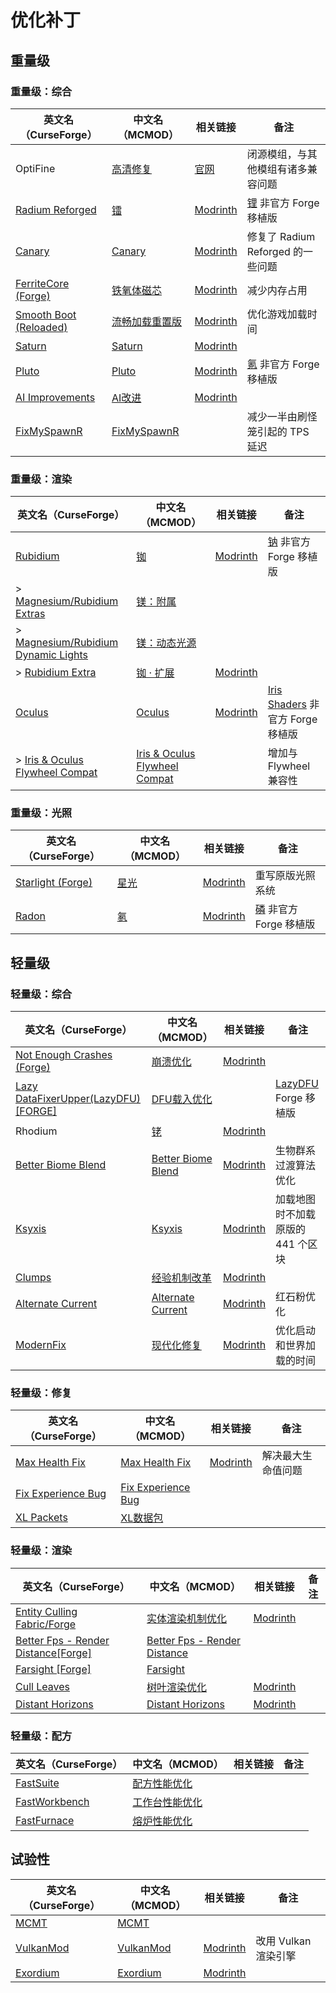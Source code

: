 # 优化补丁

## 重量级

### 重量级：综合

| 英文名（CurseForge）                                                                        | 中文名（MCMOD）                                        | 相关链接                                                  | 备注                                                           |
| ------------------------------------------------------------------------------------------- | ------------------------------------------------------ | --------------------------------------------------------- | -------------------------------------------------------------- |
| OptiFine                                                                                    | [高清修复](https://www.mcmod.cn/class/36.html)         | [官网](https://optifine.net/home)                         | 闭源模组，与其他模组有诸多兼容问题                             |
| [Radium Reforged](https://www.curseforge.com/minecraft/mc-mods/radium-reforged)             | [镭](https://www.mcmod.cn/class/5580.html)             | [Modrinth](https://modrinth.com/mod/radium)               | [锂](https://www.mcmod.cn/class/2292.html) 非官方 Forge 移植版 |
| [Canary](https://www.curseforge.com/minecraft/mc-mods/canary)                               | [Canary](https://www.mcmod.cn/class/7598.html)         | [Modrinth](https://modrinth.com/mod/canary)               | 修复了 Radium Reforged 的一些问题                              |
| [FerriteCore (Forge)](https://www.curseforge.com/minecraft/mc-mods/ferritecore)             | [铁氧体磁芯](https://www.mcmod.cn/class/3888.html)     | [Modrinth](https://modrinth.com/mod/ferrite-core)         | 减少内存占用                                                   |
| [Smooth Boot (Reloaded)](https://www.curseforge.com/minecraft/mc-mods/smooth-boot-reloaded) | [流畅加载重置版](https://www.mcmod.cn/class/6852.html) | [Modrinth](https://modrinth.com/mod/smooth-boot-reloaded) | 优化游戏加载时间                                               |
| [Saturn](https://www.curseforge.com/minecraft/mc-mods/saturn)                               | [Saturn](https://www.mcmod.cn/class/7722.html)         | [Modrinth](https://modrinth.com/mod/saturn)               |                                                                |
| [Pluto](https://www.curseforge.com/minecraft/mc-mods/pluto)                                 | [Pluto](https://www.mcmod.cn/class/7862.html)          | [Modrinth](https://modrinth.com/mod/pluto)                | [氪](https://www.mcmod.cn/class/3399.html) 非官方 Forge 移植版 |
| [AI Improvements](https://www.curseforge.com/minecraft/mc-mods/ai-improvements)             | [AI改进](https://www.mcmod.cn/class/1480.html)         | [Modrinth](https://modrinth.com/mod/ai-improvements)      |                                                                |
| [FixMySpawnR](https://www.curseforge.com/minecraft/mc-mods/fixmyspawnr)                     | [FixMySpawnR](https://www.mcmod.cn/class/7127.html)    |                                                           | 减少一半由刷怪笼引起的 TPS 延迟                                |

### 重量级：渲染

| 英文名（CurseForge）                                                                                       | 中文名（MCMOD）                                                       | 相关链接                                            | 备注                                                                     |
| ---------------------------------------------------------------------------------------------------------- | --------------------------------------------------------------------- | --------------------------------------------------- | ------------------------------------------------------------------------ |
| [Rubidium](https://www.curseforge.com/minecraft/mc-mods/rubidium)                                          | [铷](https://www.mcmod.cn/class/5608.html)                            | [Modrinth](https://modrinth.com/mod/rubidium)       | [钠](https://www.mcmod.cn/class/2785.html) 非官方 Forge 移植版           |
| > [Magnesium/Rubidium Extras](https://www.curseforge.com/minecraft/mc-mods/magnesium-extras)               | [镁：附属](https://www.mcmod.cn/class/5312.html)                      |                                                     |                                                                          |
| > [Magnesium/Rubidium Dynamic Lights](https://www.curseforge.com/minecraft/mc-mods/dynamiclights-reforged) | [镁：动态光源](https://www.mcmod.cn/class/5302.html)                  |                                                     |                                                                          |
| > [Rubidium Extra](https://www.curseforge.com/minecraft/mc-mods/rubidium-extra)                            | [铷 · 扩展](https://www.mcmod.cn/class/7180.html)                     | [Modrinth](https://modrinth.com/mod/rubidium-extra) |                                                                          |
| [Oculus](https://www.curseforge.com/minecraft/mc-mods/oculus)                                              | [Oculus](https://www.mcmod.cn/class/5741.html)                        | [Modrinth](https://modrinth.com/mod/oculus)         | [Iris Shaders](https://www.mcmod.cn/class/3697.html) 非官方 Forge 移植版 |
| > [Iris & Oculus Flywheel Compat](https://www.curseforge.com/minecraft/mc-mods/iris-flywheel-compat)       | [Iris & Oculus Flywheel Compat](https://www.mcmod.cn/class/7283.html) |                                                     | 增加与 Flywheel 兼容性                                                   |

### 重量级：光照

| 英文名（CurseForge）                                                              | 中文名（MCMOD）                              | 相关链接                                             | 备注                                                           |
| --------------------------------------------------------------------------------- | -------------------------------------------- | ---------------------------------------------------- | -------------------------------------------------------------- |
| [Starlight (Forge)](https://www.curseforge.com/minecraft/mc-mods/starlight-forge) | [星光](https://www.mcmod.cn/class/3303.html) | [Modrinth](https://modrinth.com/mod/starlight-forge) | 重写原版光照系统                                               |
| [Radon](https://www.curseforge.com/minecraft/mc-mods/radon)                       | [氡](https://www.mcmod.cn/class/5911.html)   | [Modrinth](https://modrinth.com/mod/radon)           | [磷](https://www.mcmod.cn/class/1766.html) 非官方 Forge 移植版 |

## 轻量级

### 轻量级：综合

| 英文名（CurseForge）                                                                                | 中文名（MCMOD）                                            | 相关链接                                                | 备注                                                         |
| --------------------------------------------------------------------------------------------------- | ---------------------------------------------------------- | ------------------------------------------------------- | ------------------------------------------------------------ |
| [Not Enough Crashes (Forge)](https://www.curseforge.com/minecraft/mc-mods/not-enough-crashes-forge) | [崩溃优化](https://www.mcmod.cn/class/2441.html)           | [Modrinth](https://modrinth.com/mod/notenoughcrashes)   |                                                              |
| [Lazy DataFixerUpper(LazyDFU) [FORGE]](https://www.curseforge.com/minecraft/mc-mods/lazy-dfu-forge) | [DFU载入优化](https://www.mcmod.cn/class/3407.html)        |                                                         | [LazyDFU](https://www.mcmod.cn/class/3407.html) Forge 移植版 |
| Rhodium                                                                                             | [铑](https://www.mcmod.cn/class/9875.html)                 | [Modrinth](https://modrinth.com/mod/rhodium)            |                                                              |
| [Better Biome Blend](https://www.curseforge.com/minecraft/mc-mods/better-biome-blend)               | [Better Biome Blend](https://www.mcmod.cn/class/6107.html) | [Modrinth](https://modrinth.com/mod/better-biome-blend) | 生物群系过渡算法优化                                         |
| [Ksyxis](https://www.curseforge.com/minecraft/mc-mods/ksyxis)                                       | [Ksyxis](https://www.mcmod.cn/class/5104.html)             | [Modrinth](https://modrinth.com/mod/ksyxis)             | 加载地图时不加载原版的 441 个区块                            |
| [Clumps](https://www.curseforge.com/minecraft/mc-mods/clumps)                                       | [经验机制改革](https://www.mcmod.cn/class/1499.html)       | [Modrinth](https://modrinth.com/mod/clumps)             |                                                              |
| [Alternate Current](https://www.curseforge.com/minecraft/mc-mods/alternate-current)                 | [Alternate Current](https://www.mcmod.cn/class/7121.html)  | [Modrinth](https://modrinth.com/mod/alternate-current)  | 红石粉优化                                                   |
| [ModernFix](https://www.curseforge.com/minecraft/mc-mods/modernfix)                                 | [现代化修复](https://www.mcmod.cn/class/8714.html)         | [Modrinth](https://modrinth.com/mod/modernfix)          | 优化启动和世界加载的时间                                     |

### 轻量级：修复

| 英文名（CurseForge）                                                                  | 中文名（MCMOD）                                            | 相关链接                                            | 备注               |
| ------------------------------------------------------------------------------------- | ---------------------------------------------------------- | --------------------------------------------------- | ------------------ |
| [Max Health Fix](https://www.curseforge.com/minecraft/mc-mods/max-health-fix)         | [Max Health Fix](https://www.mcmod.cn/class/8422.html)     | [Modrinth](https://modrinth.com/mod/max-health-fix) | 解决最大生命值问题 |
| [Fix Experience Bug](https://www.curseforge.com/minecraft/mc-mods/fix-experience-bug) | [Fix Experience Bug](https://www.mcmod.cn/class/7616.html) |                                                     |                    |
| [XL Packets](https://www.curseforge.com/minecraft/mc-mods/xl-packets)                 | [XL数据包](https://www.mcmod.cn/class/4559.html)           |                                                     |                    |

### 轻量级：渲染

| 英文名（CurseForge）                                                                                           | 中文名（MCMOD）                                                      | 相关链接                                             | 备注 |
| -------------------------------------------------------------------------------------------------------------- | -------------------------------------------------------------------- | ---------------------------------------------------- | ---- |
| [Entity Culling Fabric/Forge](https://www.curseforge.com/minecraft/mc-mods/entityculling)                      | [实体渲染机制优化](https://www.mcmod.cn/class/3629.html)             | [Modrinth](https://modrinth.com/mod/entityculling)   |      |
| [Better Fps - Render Distance[Forge]](https://www.curseforge.com/minecraft/mc-mods/better-fps-render-distance) | [Better Fps - Render Distance](https://www.mcmod.cn/class/5242.html) |                                                      |      |
| [Farsight [Forge]](https://www.curseforge.com/minecraft/mc-mods/farsight)                                      | [Farsight](https://www.mcmod.cn/class/5224.html)                     |                                                      |      |
| [Cull Leaves](https://www.curseforge.com/minecraft/mc-mods/cull-leaves)                                        | [树叶渲染优化](https://www.mcmod.cn/class/4414.html)                 | [Modrinth](https://modrinth.com/mod/cull-leaves)     |      |
| [Distant Horizons](https://www.curseforge.com/minecraft/mc-mods/distant-horizons)                              | [Distant Horizons](https://www.mcmod.cn/class/5009.html)             | [Modrinth](https://modrinth.com/mod/distanthorizons) |      |

### 轻量级：配方

| 英文名（CurseForge）                                                        | 中文名（MCMOD）                                        | 相关链接 | 备注 |
| --------------------------------------------------------------------------- | ------------------------------------------------------ | -------- | ---- |
| [FastSuite](https://www.curseforge.com/minecraft/mc-mods/fastsuite)         | [配方性能优化](https://www.mcmod.cn/class/3822.html)   |          |      |
| [FastWorkbench](https://www.curseforge.com/minecraft/mc-mods/fastworkbench) | [工作台性能优化](https://www.mcmod.cn/class/1486.html) |          |      |
| [FastFurnace](https://www.curseforge.com/minecraft/mc-mods/fastfurnace)     | [熔炉性能优化](https://www.mcmod.cn/class/1485.html)   |          |      |

## 试验性

| 英文名（CurseForge）                                                     | 中文名（MCMOD）                                   | 相关链接                                       | 备注                 |
| ------------------------------------------------------------------------ | ------------------------------------------------- | ---------------------------------------------- | -------------------- |
| [MCMT](https://www.curseforge.com/minecraft/mc-mods/mcmt-multithreading) | [MCMT](https://www.mcmod.cn/class/3153.html)      |                                                |                      |
| [VulkanMod](https://www.curseforge.com/minecraft/mc-mods/vulkanmod)      | [VulkanMod](https://www.mcmod.cn/class/6626.html) | [Modrinth](https://modrinth.com/mod/vulkanmod) | 改用 Vulkan 渲染引擎 |
| [Exordium](https://www.curseforge.com/minecraft/mc-mods/exordium)        | [Exordium](https://www.mcmod.cn/class/7540.html)  | [Modrinth](https://modrinth.com/mod/exordium)  |                      |
